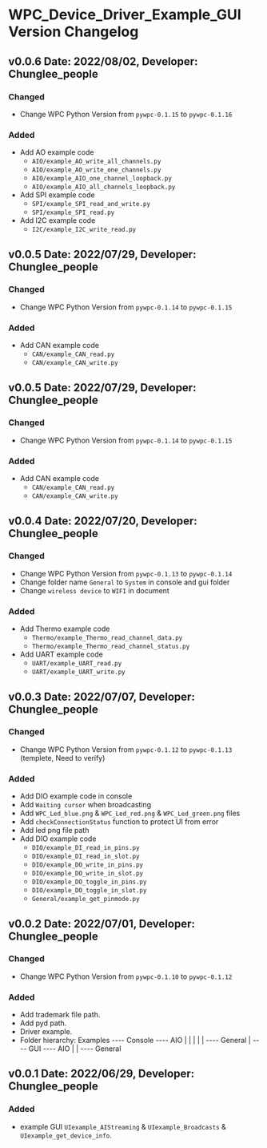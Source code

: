 WPC_Device_Driver_Example_GUI Version Changelog
===================================

v0.0.6 Date: 2022/08/02, Developer: Chunglee_people
---------------------------------------------------

### Changed
- Change WPC Python Version from `pywpc-0.1.15` to  `pywpc-0.1.16`  

### Added
- Add AO example code
  - `AIO/example_AO_write_all_channels.py`
  - `AIO/example_AO_write_one_channels.py`
  - `AIO/example_AIO_one_channel_loopback.py`
  - `AIO/example_AIO_all_channels_loopback.py`
- Add SPI example code
  - `SPI/example_SPI_read_and_write.py`
  - `SPI/example_SPI_read.py`
- Add I2C example code
  - `I2C/example_I2C_write_read.py`
 
v0.0.5 Date: 2022/07/29, Developer: Chunglee_people
---------------------------------------------------

### Changed
- Change WPC Python Version from `pywpc-0.1.14` to  `pywpc-0.1.15`  

### Added
- Add CAN example code
  - `CAN/example_CAN_read.py`
  - `CAN/example_CAN_write.py`

v0.0.5 Date: 2022/07/29, Developer: Chunglee_people
---------------------------------------------------
### Changed
- Change WPC Python Version from `pywpc-0.1.14` to  `pywpc-0.1.15`  

### Added
- Add CAN example code
  - `CAN/example_CAN_read.py`
  - `CAN/example_CAN_write.py`

v0.0.4 Date: 2022/07/20, Developer: Chunglee_people
---------------------------------------------------

### Changed
- Change WPC Python Version from `pywpc-0.1.13` to  `pywpc-0.1.14`  
- Change folder name `General` to `System` in console and gui folder
- Change `wireless device` to `WIFI` in document

### Added
- Add Thermo example code
  - `Thermo/example_Thermo_read_channel_data.py`
  - `Thermo/example_Thermo_read_channel_status.py`
- Add UART example code
  - `UART/example_UART_read.py`
  - `UART/example_UART_write.py`

 
v0.0.3 Date: 2022/07/07, Developer: Chunglee_people
---------------------------------------------------

### Changed
- Change WPC Python Version from `pywpc-0.1.12` to  `pywpc-0.1.13` (templete, Need to verify)

### Added
- Add DIO example code in console
- Add `Waiting cursor` when broadcasting
- Add `WPC_Led_blue.png` & `WPC_Led_red.png` & `WPC_Led_green.png` files
- Add `checkConnectionStatus` function to protect UI from error
- Add led png file path
- Add DIO example code
  - `DIO/example_DI_read_in_pins.py`
  - `DIO/example_DI_read_in_slot.py`
  - `DIO/example_DO_write_in_pins.py`
  - `DIO/example_DO_write_in_slot.py` 
  - `DIO/example_DO_toggle_in_pins.py` 
  - `DIO/example_DO_toggle_in_slot.py`
  - `General/example_get_pinmode.py`

v0.0.2 Date: 2022/07/01, Developer: Chunglee_people
---------------------------------------------------

### Changed
- Change WPC Python Version from `pywpc-0.1.10` to  `pywpc-0.1.12`

### Added
- Add trademark file path.
- Add pyd path.
- Driver example.
- Folder hierarchy: Examples  ---- Console  ----  AIO
                            |              |
                            |              |
                            |               ----  General
                            |
                              ---- GUI      ----  AIO
                                           |
                                           |
                                            ----  General
                                            
v0.0.1 Date: 2022/06/29, Developer: Chunglee_people
---------------------------------------------------
### Added
-  example GUI `UIexample_AIStreaming` & `UIexample_Broadcasts` & `UIexample_get_device_info`.
